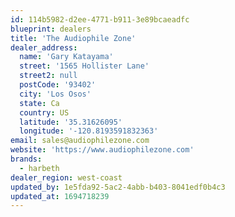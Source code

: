 ```yaml
---
id: 114b5982-d2ee-4771-b911-3e89bcaeadfc
blueprint: dealers
title: 'The Audiophile Zone'
dealer_address:
  name: 'Gary Katayama'
  street: '1565 Hollister Lane'
  street2: null
  postCode: '93402'
  city: 'Los Osos'
  state: Ca
  country: US
  latitude: '35.31626095'
  longitude: '-120.8193591832363'
email: sales@audiophilezone.com
website: 'https://www.audiophilezone.com'
brands:
  - harbeth
dealer_region: west-coast
updated_by: 1e5fda92-5ac2-4abb-b403-8041edf0b4c3
updated_at: 1694718239
---
```

